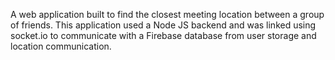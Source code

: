 A web application built to find the closest meeting location between a group of friends. This application used a Node JS backend and was linked using socket.io to communicate with a Firebase database from user storage and location communication.
